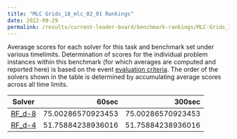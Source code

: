 ```yaml
---
title: "MLC Grids_18_mlc_02_01 Rankings"
date: 2022-09-29
permalink: /results/current-leader-board/benchmark-rankings/MLC-Grids_18_mlc_02_01-rankings
---
```



Averasge scores for each solver for this task and benchmark set under various timelimits.  Determination of scores for the individual problem instances within this benchmark (for which averages are computed and reported here) is based on the event [evaluation criteria](https://uaicompetition.github.io/uci-2022/results/evaluation-criteria/).  The order of the solvers shown in the table is determined by accumulating average scores across all time limits.

|                   Solver                    |       60sec       |      300sec       |
| ------------------------------------------- | ----------------: | ----------------: |
| [RF_d-8](../solver-scores/RF_d-8-scores.md) | 75.00286570923453 | 75.00286570923453 |
| [RF_d-4](../solver-scores/RF_d-4-scores.md) | 51.75884238936016 | 51.75884238936016 |


